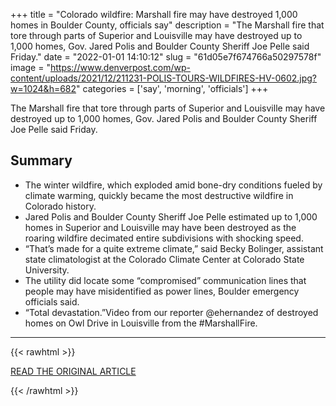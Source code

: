 +++
title = "Colorado wildfire: Marshall fire may have destroyed 1,000 homes in Boulder County, officials say"
description = "The Marshall fire that tore through parts of Superior and Louisville may have destroyed up to 1,000 homes, Gov. Jared Polis and Boulder County Sheriff Joe Pelle said Friday."
date = "2022-01-01 14:10:12"
slug = "61d05e7f674766a50297578f"
image = "https://www.denverpost.com/wp-content/uploads/2021/12/211231-POLIS-TOURS-WILDFIRES-HV-0602.jpg?w=1024&h=682"
categories = ['say', 'morning', 'officials']
+++

The Marshall fire that tore through parts of Superior and Louisville may have destroyed up to 1,000 homes, Gov. Jared Polis and Boulder County Sheriff Joe Pelle said Friday.

## Summary

- The winter wildfire, which exploded amid bone-dry conditions fueled by climate warming, quickly became the most destructive wildfire in Colorado history.
- Jared Polis and Boulder County Sheriff Joe Pelle estimated up to 1,000 homes in Superior and Louisville may have been destroyed as the roaring wildfire decimated entire subdivisions with shocking speed.
- “That’s made for a quite extreme climate,” said Becky Bolinger, assistant state climatologist at the Colorado Climate Center at Colorado State University.
- The utility did locate some “compromised” communication lines that people may have misidentified as power lines, Boulder emergency officials said.
- “Total devastation.”Video from our reporter @ehernandez of destroyed homes on Owl Drive in Louisville from the #MarshallFire.

---

{{< rawhtml >}}
  <p class="article-category">
    <a target="_blank" href="https://www.denverpost.com/2021/12/31/marshall-fire-boulder-county-friday/">READ THE ORIGINAL ARTICLE</a>
  </p>
{{< /rawhtml >}}
